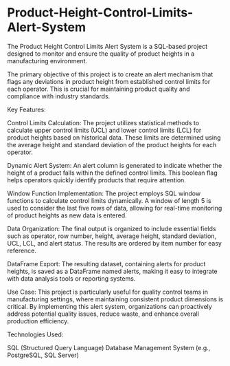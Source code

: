 # Product-Height-Control-Limits-Alert-System
The Product Height Control Limits Alert System is a SQL-based project designed to monitor and ensure the quality of product heights in a manufacturing environment.

The primary objective of this project is to create an alert mechanism that flags any deviations in product height from established control limits for each operator. This is crucial for maintaining product quality and compliance with industry standards.

Key Features:

Control Limits Calculation: The project utilizes statistical methods to calculate upper control limits (UCL) and lower control limits (LCL) for product heights based on historical data. These limits are determined using the average height and standard deviation of the product heights for each operator.

Dynamic Alert System: An alert column is generated to indicate whether the height of a product falls within the defined control limits. This boolean flag helps operators quickly identify products that require attention.

Window Function Implementation: The project employs SQL window functions to calculate control limits dynamically. A window of length 5 is used to consider the last five rows of data, allowing for real-time monitoring of product heights as new data is entered.

Data Organization: The final output is organized to include essential fields such as operator, row number, height, average height, standard deviation, UCL, LCL, and alert status. The results are ordered by item number for easy reference.

DataFrame Export: The resulting dataset, containing alerts for product heights, is saved as a DataFrame named alerts, making it easy to integrate with data analysis tools or reporting systems.

Use Case:
This project is particularly useful for quality control teams in manufacturing settings, where maintaining consistent product dimensions is critical. By implementing this alert system, organizations can proactively address potential quality issues, reduce waste, and enhance overall production efficiency.

Technologies Used:

SQL (Structured Query Language)
Database Management System (e.g., PostgreSQL, SQL Server)
